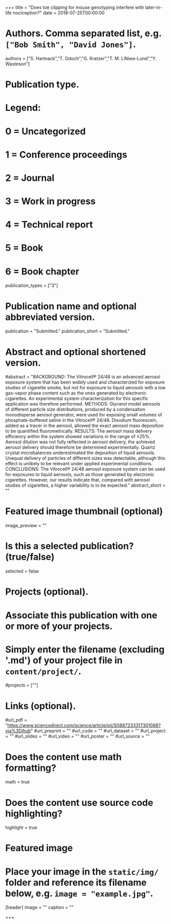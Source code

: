 +++
title = "Does toe clipping for mouse genotyping interfere with later-in-life nociception?"
date = 2018-07-25T00:00:00

# Authors. Comma separated list, e.g. `["Bob Smith", "David Jones"]`.
authors = ["S. Hartnack","T. Odoch","G. Kratzer","T. M. L’Abee-Lund","Y. Wasteson"]

# Publication type.
# Legend:
# 0 = Uncategorized
# 1 = Conference proceedings
# 2 = Journal
# 3 = Work in progress
# 4 = Technical report
# 5 = Book
# 6 = Book chapter
publication_types = ["3"]

# Publication name and optional abbreviated version.
publication = "Submitted."
publication_short = "Submitted."

# Abstract and optional shortened version.
#abstract = "BACKGROUND: The Vitrocell® 24/48 is an advanced aerosol exposure system that has been widely used and characterized for exposure studies of cigarette smoke, but not for exposure to liquid aerosols with a low gas-vapor phase content such as the ones generated by electronic cigarettes. An experimental system characterization for this specific application was therefore performed. METHODS: Glycerol model aerosols of different particle size distributions, produced by a condensation monodisperse aerosol generator, were used for exposing small volumes of phosphate-buffered saline in the Vitrocell® 24/48. Disodium fluorescein, added as a tracer in the aerosol, allowed the exact aerosol mass deposition to be quantified fluorometrically. RESULTS: The aerosol mass delivery efficiency within the system showed variations in the range of ±25%. Aerosol dilution was not fully reflected in aerosol delivery, the achieved aerosol delivery should therefore be determined experimentally. Quartz crystal microbalances underestimated the deposition of liquid aerosols. Unequal delivery of particles of different sizes was detectable, although this effect is unlikely to be relevant under applied experimental conditions. CONCLUSIONS: The Vitrocell® 24/48 aerosol exposure system can be used for exposures to liquid aerosols, such as those generated by electronic cigarettes. However, our results indicate that, compared with aerosol studies of cigarettes, a higher variability is to be expected."
abstract_short = ""

# Featured image thumbnail (optional)
image_preview = ""

# Is this a selected publication? (true/false)
selected = false

# Projects (optional).
#   Associate this publication with one or more of your projects.
#   Simply enter the filename (excluding '.md') of your project file in `content/project/`.
#projects = [""]

# Links (optional).
#url_pdf = "https://www.sciencedirect.com/science/article/pii/S0887233317301066?via%3Dihub"
#url_preprint = ""
#url_code = ""
#url_dataset = ""
#url_project = ""
#url_slides = ""
#url_video = ""
#url_poster = ""
#url_source = ""

# Does the content use math formatting?
math = true

# Does the content use source code highlighting?
highlight = true

# Featured image
# Place your image in the `static/img/` folder and reference its filename below, e.g. `image = "example.jpg"`.
[header]
image = ""
caption = ""

+++
